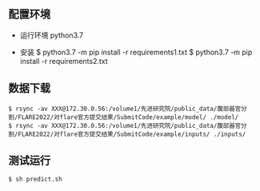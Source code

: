 ## 配置环境

- 运行环境
    python3.7

- 安装 
    $ python3.7 -m pip install -r requirements1.txt
    $ python3.7 -m pip install -r requirements2.txt

## 数据下载

    $ rsync -av XXX@172.30.0.56:/volume1/先进研究院/public_data/腹部器官分割/FLARE2022/对flare官方提交结果/SubmitCode/example/model/ ./model/
    $ rsync -av XXX@172.30.0.56:/volume1/先进研究院/public_data/腹部器官分割/FLARE2022/对flare官方提交结果/SubmitCode/example/inputs/ ./inputs/

## 测试运行
    $ sh predict.sh
